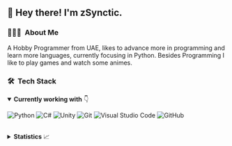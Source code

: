 <h2> 👋 Hey there! I'm zSynctic.</h2>

<h3> 👨🏻‍💻 &nbsp;About Me </h3>

A Hobby Programmer from UAE, likes to advance more in programming and learn more languages, currently focusing in Python. Besides Programming I like to play games and watch some animes.

<h3> 🛠 &nbsp;Tech Stack</h3>

<details open>
  <summary><b>Currently working with</b> 👇</summary>
  
  <p></p>
  
  ![Python](https://img.shields.io/badge/Python-3776AB?style=for-the-badge&logo=python&logoColor=white)
  ![C#](https://img.shields.io/badge/C%23-239120?style=for-the-badge&logo=c-sharp&logoColor=white)
  ![Unity](https://img.shields.io/badge/Unity-100000?style=for-the-badge&logo=unity&logoColor=white)
  ![Git](https://img.shields.io/badge/GIT-E44C30?style=for-the-badge&logo=git&logoColor=white)
  ![Visual Studio Code](https://img.shields.io/badge/Visual_Studio_Code-0078D4?style=for-the-badge&logo=visual%20studio%20code&logoColor=white)
  ![GitHub](https://img.shields.io/badge/-GitHub-333333?style=flat&logo=github)

</details>
<br/>

<details>
  <summary><b>Statistics</b> 📈</summary>

  <div align="center">
  
  <a href="https://github.com/zSynctic">
    <!--
    <img align="center" src="https://github-readme-stats.vercel.app/api?username=zSynctic&count_private=true&include_all_commits=true&show_icons=true&hide_border=true" alt="zSynctic's github stats" />
    -->
    <img align="center" src="https://github-readme-stats-one-bice.vercel.app/api?username=zSynctic&count_private=true&include_all_commits=true&show_icons=true&hide_border=true&role=OWNER,ORGANIZATION_MEMBER,COLLABORATOR" alt="zSynctic's github stats" />
  </a>
  
  <a href="https://github.com/zSynctic">
    <img align="center" src="https://github-readme-stats.vercel.app/api/top-langs?username=zSynctic&layout=compact&hide_border=true" alt="Top Langs" />
  </a>
  
  <p></p>
  
  ![visitors](https://visitor-badge-reloaded.herokuapp.com/badge?page_id=zSynctic)

  </div>
</details>

<br/>
</p>
